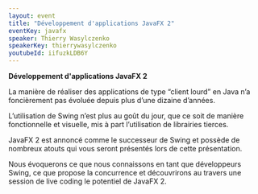 ```yaml
---
layout: event
title: "Développement d'applications JavaFX 2"
eventKey: javafx
speaker: Thierry Wasylczenko
speakerKey: thierrywasylczenko
youtubeId: iifuzkLDB6Y
---
```


**Développement d'applications JavaFX 2**

La manière de réaliser des applications de type “client lourd” en Java n’a foncièrement pas évoluée depuis plus d’une dizaine d’années.

L’utilisation de Swing n’est plus au goût du jour, que ce soit de manière fonctionnelle et visuelle, mis à part l’utilisation de librairies tierces.

JavaFX 2 est annoncé comme le successeur de Swing et possède de nombreux atouts qui vous seront présentés lors de cette présentation.

Nous évoquerons ce que nous connaissons en tant que développeurs Swing, ce que propose la concurrence et découvrirons au travers une session de live coding le potentiel de JavaFX 2.